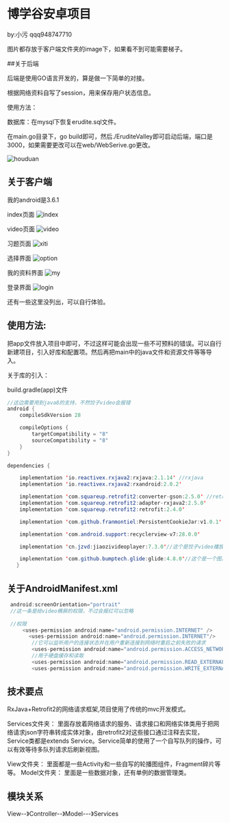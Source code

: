 # 博学谷安卓项目

by:小污  qqq948747710

图片都存放于客户端文件夹的image下，如果看不到可能需要梯子。

##关于后端


后端是使用GO语言开发的，算是做一下简单的对接。

根据网络资料自写了session，用来保存用户状态信息。

使用方法：

数据库：在mysql下恢复erudite.sql文件。

在main.go目录下，go build即可，然后./EruditeValley即可启动后端，端口是3000，如果需要更改可以在web/WebSerive.go更改。

![houduan](https://raw.githubusercontent.com/qqq948747710/eruditevalley/master/%E5%AE%A2%E6%88%B7%E7%AB%AF/iamge/houdan.JPG)


## 关于客户端

我的android是3.6.1

index页面
![index](https://raw.githubusercontent.com/qqq948747710/eruditevalley/master/%E5%AE%A2%E6%88%B7%E7%AB%AF/iamge/index.JPG)

video页面
![video](https://raw.githubusercontent.com/qqq948747710/eruditevalley/master/%E5%AE%A2%E6%88%B7%E7%AB%AF/iamge/video.JPG)

习题页面
![xiti](https://raw.githubusercontent.com/qqq948747710/eruditevalley/master/%E5%AE%A2%E6%88%B7%E7%AB%AF/iamge/xiti.JPG)

选择界面
![option](https://raw.githubusercontent.com/qqq948747710/eruditevalley/master/%E5%AE%A2%E6%88%B7%E7%AB%AF/iamge/xitili.JPG)

我的资料界面
![my](https://raw.githubusercontent.com/qqq948747710/eruditevalley/master/%E5%AE%A2%E6%88%B7%E7%AB%AF/iamge/my.JPG)

登录界面
![login](https://raw.githubusercontent.com/qqq948747710/eruditevalley/master/%E5%AE%A2%E6%88%B7%E7%AB%AF/iamge/login.JPG)

还有一些这里没列出，可以自行体验。

## 使用方法:

把app文件放入项目中即可，不过这样可能会出现一些不可预料的错误。可以自行新建项目，引入好库和配置项。然后再把main中的java文件和资源文件等等导入。

关于库的引入：

build.gradle(app)文件

```Java
//这边需要用到java8的支持，不然饺子video会报错
android {
    compileSdkVersion 28

    compileOptions {
        targetCompatibility = "8"
        sourceCompatibility = "8"
    }
}

dependencies {

    implementation 'io.reactivex.rxjava2:rxjava:2.1.14' //rxjava
    implementation 'io.reactivex.rxjava2:rxandroid:2.0.2'

    implementation 'com.squareup.retrofit2:converter-gson:2.5.0' //retrofit2网络框架
    implementation 'com.squareup.retrofit2:adapter-rxjava2:2.5.0'
    implementation 'com.squareup.retrofit2:retrofit:2.4.0'

    implementation 'com.github.franmontiel:PersistentCookieJar:v1.0.1' //persistentCookie实现用户状态登录

    implementation 'com.android.support:recyclerview-v7:28.0.0'

    implementation 'cn.jzvd:jiaozivideoplayer:7.3.0'//这个是饺子video播放器,功能强大，自定义能力强！

    implementation 'com.github.bumptech.glide:glide:4.8.0'//这个是一个图片加载器，用于饺子video的缩略图加载。
   }

```
## 关于AndroidManifest.xml
```Java
 android:screenOrientation="portrait"
 //这一条是给video横屏的权限，不过会报红可以忽略
 
 //权限
     <uses-permission android:name="android.permission.INTERNET" />
       <uses-permission android:name="android.permission.INTERNET"/>
        //它可以监听用户的连接状态并在用户重新连接到网络时重启之前失败的请求
        <uses-permission android:name="android.permission.ACCESS_NETWORK_STATE"/>
        //用于硬盘缓存和读取
        <uses-permission android:name="android.permission.READ_EXTERNAL_STORAGE"/>
        <uses-permission android:name="android.permission.WRITE_EXTERNAL_STORAGE"/>
```

## 技术要点
RxJava+Retrofit2的网络请求框架,项目使用了传统的mvc开发模式。

Services文件夹：
   里面存放着网络请求的服务、请求接口和网络实体类用于把网络请求json字符串转成实体对象，由retrofit2对这些接口通过注释去实现，Service类都是extends Service。Service简单的使用了一个自写队列的操作，可以有效等待多队列请求后刷新视图。
   
View文件夹：
   里面都是一些Activity和一些自写的轮播图组件，Fragment碎片等等。
Model文件夹：
   里面是一些数据对象，还有单例的数据管理类。
   
## 模块关系
  View--》Controller--》Model---》Services
